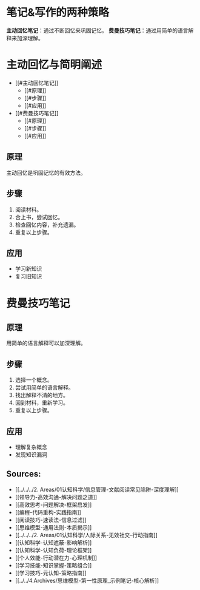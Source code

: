 
# 笔记&写作的两种策略

**主动回忆笔记**：通过不断回忆来巩固记忆。
**费曼技巧笔记**：通过用简单的语言解释来加深理解。
# 主动回忆与简明阐述
- [[#主动回忆笔记]]
  - [[#原理]]
  - [[#步骤]]
  - [[#应用]]
- [[#费曼技巧笔记]]
  - [[#原理]]
  - [[#步骤]]
  - [[#应用]]

## 原理
主动回忆是巩固记忆的有效方法。

## 步骤
1.  阅读材料。
2.  合上书，尝试回忆。
3.  检查回忆内容，补充遗漏。
4.  重复以上步骤。

## 应用
*   学习新知识
*   复习旧知识

# 费曼技巧笔记
## 原理
用简单的语言解释可以加深理解。

## 步骤
1.  选择一个概念。
2.  尝试用简单的语言解释。
3.  找出解释不清的地方。
4.  回到材料，重新学习。
5.  重复以上步骤。

## 应用
*   理解复杂概念
*   发现知识漏洞

## Sources:

- [[../../../2. Areas/01认知科学/信息管理-文献阅读常见陷阱-深度理解]]
- [[领导力-高效沟通-解决问题之道]]
- [[高效思考-问题解决-框架启发]]
- [[编程-代码重构-实践指南]]
- [[阅读技巧-速读法-信息过滤]]
- [[思维模型-通用法则-本质揭示]]
- [[../../../2. Areas/01认知科学/人际关系-无效社交-行动指南]]
- [[认知科学-认知遮蔽-影响解析]]
- [[认知科学-认知负荷-理论框架]]
- [[个人效能-行动潜在力-心理机制]]
- [[学习技能-知识掌握-策略组合]]
- [[学习技巧-元认知-策略指南]]
- [[../../4.Archives/思维模型-第一性原理_示例笔记-核心解析]]